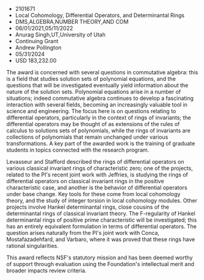 
* 2101671
* Local Cohomology, Differential Operators, and Determinantal Rings
* DMS,ALGEBRA,NUMBER THEORY,AND COM
* 06/01/2021,05/11/2022
* Anurag Singh,UT,University of Utah
* Continuing Grant
* Andrew Pollington
* 05/31/2024
* USD 183,232.00

The award is concerned with several questions in commutative algebra: this is a
field that studies solution sets of polynomial equations, and the questions that
will be investigated eventually yield information about the nature of the
solution sets. Polynomial equations arise in a number of situations; indeed
commutative algebra continues to develop a fascinating interaction with several
fields, becoming an increasingly valuable tool in science and engineering. The
focus here is on questions relating to differential operators, particularly in
the context of rings of invariants; the differential operators may be thought of
as extensions of the rules of calculus to solutions sets of polynomials, while
the rings of invariants are collections of polynomials that remain unchanged
under various transformations. A key part of the awarded work is the training of
graduate students in topics connected with the research program.

Levasseur and Stafford described the rings of differential operators on various
classical invariant rings of characteristic zero; one of the projects, related
to the PI's recent joint work with Jeffries, is studying the rings of
differential operators on classical invariant rings in the positive
characteristic case, and another is the behavior of differential operators under
base change. Key tools for these come from local cohomology theory, and the
study of integer torsion in local cohomology modules. Other projects involve
Hankel determinantal rings, close cousins of the determinantal rings of
classical invariant theory. The F-regularity of Hankel determinantal rings of
positive prime characteristic will be investigated; this has an entirely
equivalent formulation in terms of differential operators. The question arises
naturally from the PI's joint work with Conca, Mostafazadehfard, and Varbaro,
where it was proved that these rings have rational singularities.

This award reflects NSF's statutory mission and has been deemed worthy of
support through evaluation using the Foundation's intellectual merit and broader
impacts review criteria.
